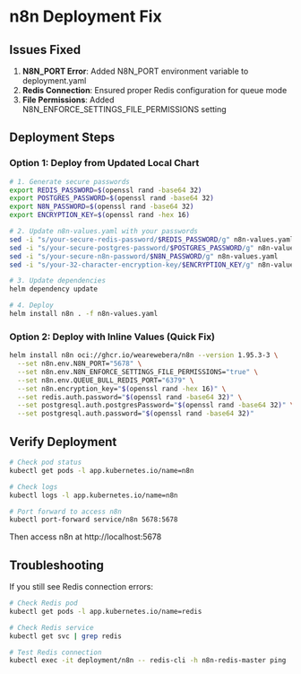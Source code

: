 # n8n Deployment Fix

## Issues Fixed

1. **N8N_PORT Error**: Added N8N_PORT environment variable to deployment.yaml
2. **Redis Connection**: Ensured proper Redis configuration for queue mode
3. **File Permissions**: Added N8N_ENFORCE_SETTINGS_FILE_PERMISSIONS setting

## Deployment Steps

### Option 1: Deploy from Updated Local Chart

```bash
# 1. Generate secure passwords
export REDIS_PASSWORD=$(openssl rand -base64 32)
export POSTGRES_PASSWORD=$(openssl rand -base64 32)
export N8N_PASSWORD=$(openssl rand -base64 32)
export ENCRYPTION_KEY=$(openssl rand -hex 16)

# 2. Update n8n-values.yaml with your passwords
sed -i "s/your-secure-redis-password/$REDIS_PASSWORD/g" n8n-values.yaml
sed -i "s/your-secure-postgres-password/$POSTGRES_PASSWORD/g" n8n-values.yaml
sed -i "s/your-secure-n8n-password/$N8N_PASSWORD/g" n8n-values.yaml
sed -i "s/your-32-character-encryption-key/$ENCRYPTION_KEY/g" n8n-values.yaml

# 3. Update dependencies
helm dependency update

# 4. Deploy
helm install n8n . -f n8n-values.yaml
```

### Option 2: Deploy with Inline Values (Quick Fix)

```bash
helm install n8n oci://ghcr.io/wearewebera/n8n --version 1.95.3-3 \
  --set n8n.env.N8N_PORT="5678" \
  --set n8n.env.N8N_ENFORCE_SETTINGS_FILE_PERMISSIONS="true" \
  --set n8n.env.QUEUE_BULL_REDIS_PORT="6379" \
  --set n8n.encryption_key="$(openssl rand -hex 16)" \
  --set redis.auth.password="$(openssl rand -base64 32)" \
  --set postgresql.auth.postgresPassword="$(openssl rand -base64 32)" \
  --set postgresql.auth.password="$(openssl rand -base64 32)"
```

## Verify Deployment

```bash
# Check pod status
kubectl get pods -l app.kubernetes.io/name=n8n

# Check logs
kubectl logs -l app.kubernetes.io/name=n8n

# Port forward to access n8n
kubectl port-forward service/n8n 5678:5678
```

Then access n8n at http://localhost:5678

## Troubleshooting

If you still see Redis connection errors:
```bash
# Check Redis pod
kubectl get pods -l app.kubernetes.io/name=redis

# Check Redis service
kubectl get svc | grep redis

# Test Redis connection
kubectl exec -it deployment/n8n -- redis-cli -h n8n-redis-master ping
```